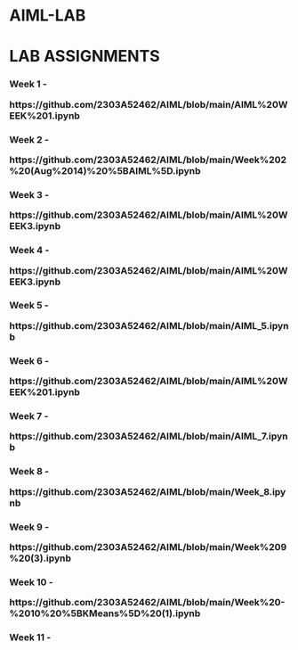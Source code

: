 # AIML-LAB
<h1>LAB ASSIGNMENTS</h1><div></div>

<body>
  <h3>Week 1 - <p>https://github.com/2303A52462/AIML/blob/main/AIML%20WEEK%201.ipynb</p></h3></div>
  <h3>Week 2 - <p>https://github.com/2303A52462/AIML/blob/main/Week%202%20(Aug%2014)%20%5BAIML%5D.ipynb</p></h3>
  <h3>Week 3 - <p>https://github.com/2303A52462/AIML/blob/main/AIML%20WEEK3.ipynb</p></h3></div>
  <h3>Week 4 - <p>https://github.com/2303A52462/AIML/blob/main/AIML%20WEEK3.ipynb</p></h3></div>
  <h3>Week 5 - <p>https://github.com/2303A52462/AIML/blob/main/AIML_5.ipynb</p></h3></div>
  <h3>Week 6 - <p>https://github.com/2303A52462/AIML/blob/main/AIML%20WEEK%201.ipynb</p></h3></div>
  <h3>Week 7 - <p>https://github.com/2303A52462/AIML/blob/main/AIML_7.ipynb</p></h3></div>
  <h3>Week 8 - <p>https://github.com/2303A52462/AIML/blob/main/Week_8.ipynb</p></h3></div>
  <h3>Week 9 - <p>https://github.com/2303A52462/AIML/blob/main/Week%209%20(3).ipynb</p></h3></div>
  <h3>Week 10 - <p>https://github.com/2303A52462/AIML/blob/main/Week%20-%2010%20%5BKMeans%5D%20(1).ipynb</p></h3></div>
  <h3>Week 11 - <p></p></h3></div>

</body>


